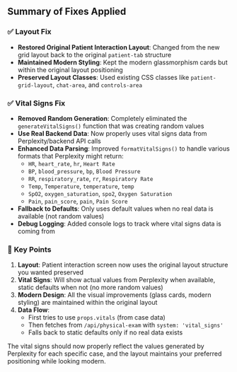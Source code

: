 ## Summary of Fixes Applied

### ✅ **Layout Fix**
- **Restored Original Patient Interaction Layout**: Changed from the new grid layout back to the original `patient-tab` structure
- **Maintained Modern Styling**: Kept the modern glassmorphism cards but within the original layout positioning
- **Preserved Layout Classes**: Used existing CSS classes like `patient-grid-layout`, `chat-area`, and `controls-area`

### ✅ **Vital Signs Fix**
- **Removed Random Generation**: Completely eliminated the `generateVitalSigns()` function that was creating random values
- **Use Real Backend Data**: Now properly uses vital signs data from Perplexity/backend API calls
- **Enhanced Data Parsing**: Improved `formatVitalSigns()` to handle various formats that Perplexity might return:
  - `HR`, `heart_rate`, `hr`, `Heart Rate`
  - `BP`, `blood_pressure`, `bp`, `Blood Pressure`
  - `RR`, `respiratory_rate`, `rr`, `Respiratory Rate`
  - `Temp`, `Temperature`, `temperature`, `temp`
  - `SpO2`, `oxygen_saturation`, `spo2`, `Oxygen Saturation`
  - `Pain`, `pain_score`, `pain`, `Pain Score`
- **Fallback to Defaults**: Only uses default values when no real data is available (not random values)
- **Debug Logging**: Added console logs to track where vital signs data is coming from

### 🎯 **Key Points**
1. **Layout**: Patient interaction screen now uses the original layout structure you wanted preserved
2. **Vital Signs**: Will show actual values from Perplexity when available, static defaults when not (no more random values)
3. **Modern Design**: All the visual improvements (glass cards, modern styling) are maintained within the original layout
4. **Data Flow**:
   - First tries to use `props.vitals` (from case data)
   - Then fetches from `/api/physical-exam` with `system: 'vital_signs'`
   - Falls back to static defaults only if no real data exists

The vital signs should now properly reflect the values generated by Perplexity for each specific case, and the layout maintains your preferred positioning while looking modern.
